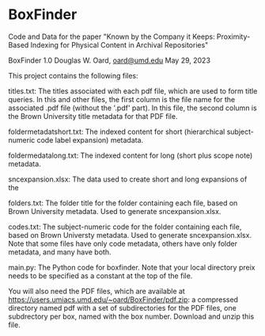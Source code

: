 # BoxFinder
Code and Data for the paper "Known by the Company it Keeps: Proximity-Based Indexing for Physical Content in Archival Repositories"

BoxFinder 1.0
Douglas W. Oard, oard@umd.edu
May 29, 2023

This project contains the following files:

titles.txt: The titles associated with each pdf file, which are used
to form title queries.  In this and other files, the first column is
the file name for the associated .pdf file (without the '.pdf' part).
In this file, the second column is the Brown University title metadata
for that PDF file.

foldermetadatshort.txt: The indexed content for short (hierarchical
subject-numeric code label expansion) metadata.

foldermedatalong.txt: The indexed content for long (short plus scope
note) metadata.

sncexpansion.xlsx: The data used to create short and long expansions of the 

folders.txt: The folder title for the folder containing each file,
based on Brown University metadata.  Used to generate sncexpansion.xlsx.

codes.txt: The subject-numeric code for the folder containing each
file, based on Brown Universty metadata.  Used to generate
sncexpansion.xlsx.  Note that some files have only code metadata,
others have only folder metadata, and many have both.

main.py: The Python code for boxfinder.  Note that your local
directory preix needs to be specified as a constant at the top of the
file.

You will also need the PDF files, which are available at https://users.umiacs.umd.edu/~oard/BoxFinder/pdf.zip: a compressed directory named pdf with a set of subdirectories for the PDF files, one subdrectory per box, named with the box number. Download and unzip this file.
